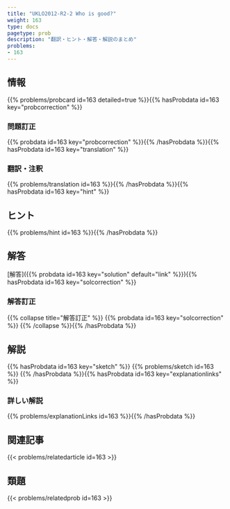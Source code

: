 ```yaml
---
title: "UKLO2012-R2-2 Who is good?"
weight: 163
type: docs
pagetype: prob
description: "翻訳・ヒント・解答・解説のまとめ"
problems: 
- 163
---
```


## 情報

{{% problems/probcard id=163 detailed=true %}}{{% hasProbdata id=163 key="probcorrection" %}}

### 問題訂正

{{% probdata id=163 key="probcorrection" %}}{{% /hasProbdata %}}{{% hasProbdata id=163 key="translation" %}}

### 翻訳・注釈

{{% problems/translation id=163 %}}{{% /hasProbdata %}}{{% hasProbdata id=163 key="hint" %}}

## ヒント

{{% problems/hint id=163 %}}{{% /hasProbdata %}}

## 解答

[解答]({{% probdata id=163 key="solution" default="link" %}}){{% hasProbdata id=163 key="solcorrection" %}}

### 解答訂正

{{% collapse title="解答訂正" %}}
{{% probdata id=163 key="solcorrection" %}}
{{% /collapse %}}{{% /hasProbdata %}}

## 解説

{{% hasProbdata id=163 key="sketch" %}}
{{% problems/sketch id=163 %}}
{{% /hasProbdata %}}{{% hasProbdata id=163 key="explanationlinks" %}}

### 詳しい解説

{{% problems/explanationLinks id=163 %}}{{% /hasProbdata %}}

## 関連記事

{{< problems/relatedarticle id=163 >}}

## 類題

{{< problems/relatedprob id=163 >}}
